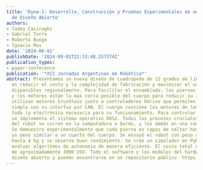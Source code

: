 ```yaml
---
title: 'Dyna-1: Desarrollo, Construcción y Pruebas Experimentales de un Robot Cuadrúpedo
  de Diseño Abierto'
authors:
- Tadeo Casiraghi
- Gabriel Torre
- Roberto Bunge
- Ignacio Mas
date: '2024-06-01'
publishDate: '2024-09-01T22:33:48.157574Z'
publication_types:
- paper-conference
publication: '*XII Jornadas Argentinas de Robótica*'
abstract: Presentamos un nuevo diseño de cuadrúpedo de 12 grados de libertad, centrado
  en reducir el costo y la complejidad de fabricación y maximizar el uso de componentes
  disponibles regionalmente. Para facilitar el ensamblado, las piernas son modulares,
  y los motores están lo mas cerca posible del cuerpo para reducir su inercia. Se
  utilizan motores brushless junto a controladores Odrive que permiten un control
  simple con su interfaz por CAN. El cuerpo contiene los motores de los hombros y
  toda la electrónica necesaria para su funcionamiento. Para controlar el cuadrúpedo
  se implementa el sistema operativo ROS2. Todos los procesos cruciales para el funcionamiento
  del robot se corren en la computadora a bordo, y los demás en una computadora externa.
  Se demuestra experimentalmente que cada pierna es capaz de saltar hasta 30 cm con
  un peso similar a un cuarto del cuerpo. Se ensayó el robot con peso agregado de
  hasta 4 kg y se observa buen rendimiento. Se creó un simulador en Pybullet para
  evaluar algoritmos de autonomía de manera eficiente. El costo total del robot es
  de aproximadamente 3000 USD. Todo el software y los modelos del hardware son de
  diseño abierto y pueden encontrarse en un repositorio público. https://github.com/udesa-ai/dyna1-quadruped
---
```

